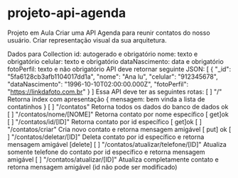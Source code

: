 # projeto-api-agenda

Projeto em Aula
Criar uma API Agenda para reunir contatos do nosso usuário.
Criar representação visual da sua arquitetura.

Dados para Collection
id: autogerado e obrigatório
nome: texto e obrigatório
celular: texto e obrigatório
dataNascimento: data e obrigatório
fotoPerfil: texto e não obrigatório
API deve retornar seguinte JSON:
[
	{
		"_id": "5fa6128cb3afb1104017dd1a",
		"nome": "Ana lu",
		"celular": "912345678",
		"dataNascimento": "1996-10-10T02:00:00.000Z",
		"fotoPerfil": "<https://linkdafoto.com.br>"
	}
]
Essa API deve ter as seguintes rotas:
[ ] "/" Retorna index com apresentação { mensagem: bem vinda a lista de contatinhos }
[ ] "/contatos" Retorna todos os dados do banco de dados ok
[ ] "/contatos/nome/[NOME]" Retorna contato por nome específico [ get]ok
[ ] "/contatos/id/[ID]" Retorna contato por id específico [ get]ok
[ ] "/contatos/criar" Cria novo contato e retorna mensagem amigável [ put] ok
[ ] "/contatos/deletar/[ID]" Deleta contato por id específico e retorna mensagem amigável [delete]
[ ] "/contatos/atualizar/telefone/[ID]" Atualiza somente telefone do contato por id específico e retorna mensagem amigável
[ ] "/contatos/atualizar/[ID]" Atualiza completamente contato e retorna mensagem amigável (id não pode ser modificado)
